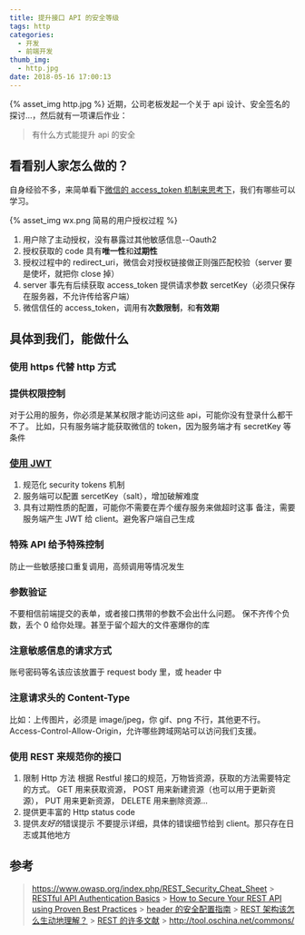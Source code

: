 ```yaml
---
title: 提升接口 API 的安全等级
tags: http
categories:
  - 开发
  - 前端开发
thumb_img:
  - http.jpg
date: 2018-05-16 17:00:13
---
```


{% asset_img http.jpg %}
近期，公司老板发起一个关于 api 设计、安全签名的探讨...，然后就有一项课后作业：

> 有什么方式能提升 api 的安全

## 看看别人家怎么做的？

自身经验不多，来简单看下[微信的 access_token 机制来思考下](https://mp.weixin.qq.com/wiki?t=resource/res_main&id=mp1421140842)，我们有哪些可以学习。

{% asset_img wx.png 简易的用户授权过程 %}

1. 用户除了主动授权，没有暴露过其他敏感信息--Oauth2
2. 授权获取的 code 具有**唯一性**和**过期性**
3. 授权过程中的 redirect_uri，微信会对授权链接做正则强匹配校验（server 要是使坏，就把你 close 掉）
4. server 事先有后续获取 access_token 提供请求参数 sercetKey（必须只保存在服务器，不允许传给客户端）
5. 微信信任的 access_token，调用有**次数限制**，和**有效期**

## 具体到我们，能做什么

### 使用 https 代替 http 方式

### 提供权限控制

对于公用的服务，你必须是某某权限才能访问这些 api，可能你没有登录什么都干不了。
比如，只有服务端才能获取微信的 token，因为服务端才有 secretKey 等条件

### [使用 JWT](https://github.com/auth0/node-jsonwebtoken)

1. 规范化 security tokens 机制
2. 服务端可以配置 sercetKey（salt），增加破解难度
3. 具有过期性质的配置，可能你不需要在弄个缓存服务来做超时这事
   备注，需要服务端产生 JWT 给 client。避免客户端自己生成

### 特殊 API 给予特殊控制

防止一些敏感接口重复调用，高频调用等情况发生

### 参数验证

不要相信前端提交的表单，或者接口携带的参数不会出什么问题。
保不齐传个负数，丢个 0 给你处理。甚至于留个超大的文件塞爆你的库

### 注意敏感信息的请求方式

账号密码等名该应该放置于 request body 里，或 header 中

### 注意请求头的 Content-Type

比如：上传图片，必须是 image/jpeg，你 gif、png 不行，其他更不行。
Access-Control-Allow-Origin，允许哪些跨域网站可以访问我们支援。

### 使用 REST 来规范你的接口

1. 限制 Http 方法
   根据 Restful 接口的规范，万物皆资源，获取的方法需要特定的方式。
   GET 用来获取资源，
   POST 用来新建资源（也可以用于更新资源），
   PUT 用来更新资源，
   DELETE 用来删除资源...
2. 提供更丰富的 Http status code
3. 提供*友好的*错误提示
   不要提示详细，具体的错误细节给到 client。那只存在日志或其他地方

## 参考

> https://www.owasp.org/index.php/REST_Security_Cheat_Sheet > [RESTful API Authentication Basics](https://mp.weixin.qq.com/wiki?t=resource/res_main&id=mp1421140842) > [How to Secure Your REST API using Proven Best Practices](https://stormpath.com/blog/secure-your-rest-api-right-way) > [header 的安全配置指南](https://www.cnblogs.com/doseoer/p/5676297.html) > [REST 架构该怎么生动地理解？](https://www.zhihu.com/question/27785028) > [REST 的许多文献](https://github.com/aisuhua/restful-api-design-references) > http://tool.oschina.net/commons/
